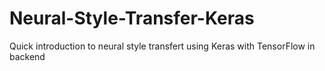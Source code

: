 # Neural-Style-Transfer-Keras
Quick introduction to neural style transfert using Keras with TensorFlow in backend
